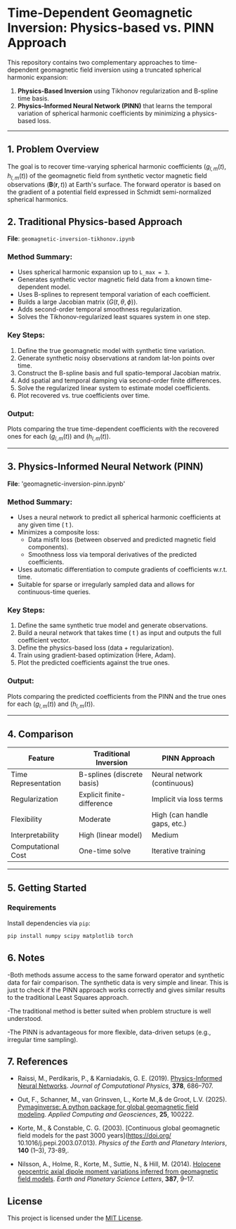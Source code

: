 # Time-Dependent Geomagnetic Inversion: Physics-based vs. PINN Approach

This repository contains two complementary approaches to time-dependent geomagnetic field inversion using a truncated spherical harmonic expansion:

1. **Physics-Based Inversion** using Tikhonov regularization and B-spline time basis.
2. **Physics-Informed Neural Network (PINN)** that learns the temporal variation of spherical harmonic coefficients by minimizing a physics-based loss.

---

## 1. Problem Overview

The goal is to recover time-varying spherical harmonic coefficients $( g_{l,m}(t), h_{l,m}(t) )$ of the geomagnetic field from synthetic vector magnetic field observations $( \mathbf{B}(\mathbf{r}, t) )$ at Earth's surface. The forward operator is based on the gradient of a potential field expressed in Schmidt semi-normalized spherical harmonics.



## 2. Traditional Physics-based Approach

**File**: `geomagnetic-inversion-tikhonov.ipynb`

###  Method Summary:
- Uses spherical harmonic expansion up to `L_max = 3`.
- Generates synthetic vector magnetic field data from a known time-dependent model.
- Uses B-splines to represent temporal variation of each coefficient.
- Builds a large Jacobian matrix $( G(t, \theta, \phi) )$.
- Adds second-order temporal smoothness regularization.
- Solves the Tikhonov-regularized least squares system in one step.

###  Key Steps:
1. Define the true geomagnetic model with synthetic time variation.
2. Generate synthetic noisy observations at random lat-lon points over time.
3. Construct the B-spline basis and full spatio-temporal Jacobian matrix.
4. Add spatial and temporal damping via second-order finite differences.
5. Solve the regularized linear system to estimate model coefficients.
6. Plot recovered vs. true coefficients over time.

### Output:
Plots comparing the true time-dependent coefficients with the recovered ones for each $( g_{l,m}(t) )$ and $( h_{l,m}(t) )$.

---

## 3. Physics-Informed Neural Network (PINN)

**File**: 'geomagnetic-inversion-pinn.ipynb'

### Method Summary:
- Uses a neural network to predict all spherical harmonic coefficients at any given time \( t \).
- Minimizes a composite loss:
  - Data misfit loss (between observed and predicted magnetic field components).
  - Smoothness loss via temporal derivatives of the predicted coefficients.
- Uses automatic differentiation to compute gradients of coefficients w.r.t. time.
- Suitable for sparse or irregularly sampled data and allows for continuous-time queries.

###  Key Steps:
1. Define the same synthetic true model and generate observations.
2. Build a neural network that takes time \( t \) as input and outputs the full coefficient vector.
3. Define the physics-based loss (data + regularization).
4. Train using gradient-based optimization (Here, Adam).
5. Plot the predicted coefficients against the true ones.

###  Output:
Plots comparing the predicted coefficients from the PINN and the true ones for each $( g_{l,m}(t) )$ and $( h_{l,m}(t) )$.

---

## 4. Comparison

| Feature                         | Traditional Inversion      | PINN Approach               |
|-------------------------------|----------------------------|-----------------------------|
| Time Representation           | B-splines (discrete basis) | Neural network (continuous) |
| Regularization                | Explicit finite-difference | Implicit via loss terms     |
| Flexibility                   | Moderate                   | High (can handle gaps, etc.)|
| Interpretability              | High (linear model)        | Medium                      |
| Computational Cost            | One-time solve             | Iterative training          |

---

## 5. Getting Started

### Requirements

Install dependencies via `pip`:

```bash
pip install numpy scipy matplotlib torch
```

## 6. Notes

-Both methods assume access to the same forward operator and synthetic data for fair comparison. The synthetic data is very simple and linear. This is just to check if the PINN approach works correctly and gives similar results
to the traditional Least Squares approach.

-The traditional method is better suited when problem structure is well understood.

-The PINN is advantageous for more flexible, data-driven setups (e.g., irregular time sampling).

## 7. References

- Raissi, M., Perdikaris, P., & Karniadakis, G. E. (2019). [Physics-Informed Neural Networks](https://doi.org/10.1016/j.jcp.2018.10.045). *Journal of Computational Physics*, **378**, 686–707.

-  Out, F., Schanner, M., van Grinsven, L., Korte M.,&  de Groot, L.V. (2025). [Pymaginverse: A python package for global geomagnetic field modeling](https://doi.org/10.1016/j.acags.2025.100222). *Applied Computing and Geosciences*, **25**, 100222.

- Korte, M., & Constable, C. G. (2003). [Continuous global geomagnetic field models for the past 3000 years](https://doi.org/ 10.1016/j.pepi.2003.07.013). *Physics of the Earth and Planetary Interiors*, **140** (1–3), 73-89,.

- Nilsson, A., Holme, R., Korte, M., Suttie, N., & Hill, M. (2014). [Holocene geocentric axial dipole moment variations inferred from geomagnetic field models](https://doi.org/10.1016/j.epsl.2014.01.001). *Earth and Planetary Science Letters*, **387**, 9–17.

## License

This project is licensed under the [MIT License](LICENSE).


